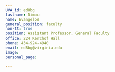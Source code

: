 ```yaml
---
UVA_id: ed8bg
lastname: Dimou
name: Evangelos
general_position: faculty
non-tt: true
position: Assistant Professor, General Faculty
office: 224 Kerchof Hall
phone: 434-924-4940
email: ed8bg@virginia.edu
image: 
personal_page:

---
```

